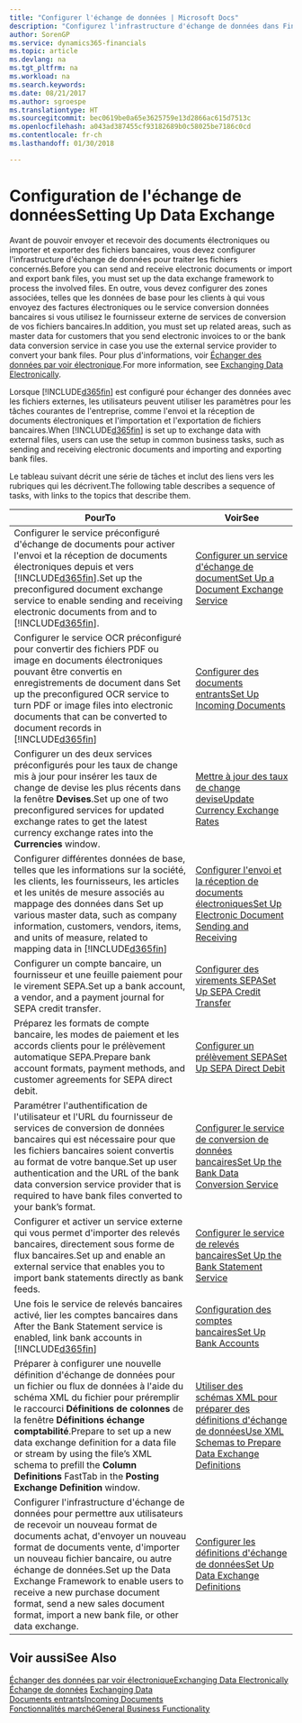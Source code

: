 ```yaml
---
title: "Configurer l'échange de données | Microsoft Docs"
description: "Configurez l'infrastructure d'échange de données dans Finance and Operations, Business edition."
author: SorenGP
ms.service: dynamics365-financials
ms.topic: article
ms.devlang: na
ms.tgt_pltfrm: na
ms.workload: na
ms.search.keywords: 
ms.date: 08/21/2017
ms.author: sgroespe
ms.translationtype: HT
ms.sourcegitcommit: bec0619be0a65e3625759e13d2866ac615d7513c
ms.openlocfilehash: a043ad387455cf93182689b0c58025be7186c0cd
ms.contentlocale: fr-ch
ms.lasthandoff: 01/30/2018

---
```

# <a name="setting-up-data-exchange"></a><span data-ttu-id="d4bdb-103">Configuration de l'échange de données</span><span class="sxs-lookup"><span data-stu-id="d4bdb-103">Setting Up Data Exchange</span></span>
<span data-ttu-id="d4bdb-104">Avant de pouvoir envoyer et recevoir des documents électroniques ou importer et exporter des fichiers bancaires, vous devez configurer l'infrastructure d'échange de données pour traiter les fichiers concernés.</span><span class="sxs-lookup"><span data-stu-id="d4bdb-104">Before you can send and receive electronic documents or import and export bank files, you must set up the data exchange framework to process the involved files.</span></span> <span data-ttu-id="d4bdb-105">En outre, vous devez configurer des zones associées, telles que les données de base pour les clients à qui vous envoyez des factures électroniques ou le service conversion données bancaires si vous utilisez le fournisseur externe de services de conversion de vos fichiers bancaires.</span><span class="sxs-lookup"><span data-stu-id="d4bdb-105">In addition, you must set up related areas, such as master data for customers that you send electronic invoices to or the bank data conversion service in case you use the external service provider to convert your bank files.</span></span> <span data-ttu-id="d4bdb-106">Pour plus d'informations, voir [Échanger des données par voir électronique](across-data-exchange.md).</span><span class="sxs-lookup"><span data-stu-id="d4bdb-106">For more information, see [Exchanging Data Electronically](across-data-exchange.md).</span></span>  

 <span data-ttu-id="d4bdb-107">Lorsque [!INCLUDE[d365fin](includes/d365fin_md.md)] est configuré pour échanger des données avec les fichiers externes, les utilisateurs peuvent utiliser les paramètres pour les tâches courantes de l'entreprise, comme l'envoi et la réception de documents électroniques et l'importation et l'exportation de fichiers bancaires.</span><span class="sxs-lookup"><span data-stu-id="d4bdb-107">When [!INCLUDE[d365fin](includes/d365fin_md.md)] is set up to exchange data with external files, users can use the setup in common business tasks, such as sending and receiving electronic documents and importing and exporting bank files.</span></span>  

 <span data-ttu-id="d4bdb-108">Le tableau suivant décrit une série de tâches et inclut des liens vers les rubriques qui les décrivent.</span><span class="sxs-lookup"><span data-stu-id="d4bdb-108">The following table describes a sequence of tasks, with links to the topics that describe them.</span></span>  

|<span data-ttu-id="d4bdb-109">**Pour**</span><span class="sxs-lookup"><span data-stu-id="d4bdb-109">**To**</span></span>|<span data-ttu-id="d4bdb-110">**Voir**</span><span class="sxs-lookup"><span data-stu-id="d4bdb-110">**See**</span></span>|  
|------------|-------------|  
|<span data-ttu-id="d4bdb-111">Configurer le service préconfiguré d'échange de documents pour activer l'envoi et la réception de documents électroniques depuis et vers [!INCLUDE[d365fin](includes/d365fin_md.md)].</span><span class="sxs-lookup"><span data-stu-id="d4bdb-111">Set up the preconfigured document exchange service to enable sending and receiving electronic documents from and to [!INCLUDE[d365fin](includes/d365fin_md.md)].</span></span>|[<span data-ttu-id="d4bdb-112">Configurer un service d'échange de document</span><span class="sxs-lookup"><span data-stu-id="d4bdb-112">Set Up a Document Exchange Service</span></span>](across-how-to-set-up-a-document-exchange-service.md)|  
|<span data-ttu-id="d4bdb-113">Configurer le service OCR préconfiguré pour convertir des fichiers PDF ou image en documents électroniques pouvant être convertis en enregistrements de document dans </span><span class="sxs-lookup"><span data-stu-id="d4bdb-113">Set up the preconfigured OCR service to turn PDF or image files into electronic documents that can be converted to document records in</span></span> [!INCLUDE[d365fin](includes/d365fin_md.md)]|[<span data-ttu-id="d4bdb-114">Configurer des documents entrants</span><span class="sxs-lookup"><span data-stu-id="d4bdb-114">Set Up Incoming Documents</span></span>](across-how-setup-income-documents.md)|  
|<span data-ttu-id="d4bdb-115">Configurer un des deux services préconfigurés pour les taux de change mis à jour pour insérer les taux de change de devise les plus récents dans la fenêtre **Devises**.</span><span class="sxs-lookup"><span data-stu-id="d4bdb-115">Set up one of two preconfigured services for updated exchange rates to get the latest currency exchange rates into the **Currencies** window.</span></span>|[<span data-ttu-id="d4bdb-116">Mettre à jour des taux de change devise</span><span class="sxs-lookup"><span data-stu-id="d4bdb-116">Update Currency Exchange Rates</span></span>](finance-how-update-currencies.md)|  
|<span data-ttu-id="d4bdb-117">Configurer différentes données de base, telles que les informations sur la société, les clients, les fournisseurs, les articles et les unités de mesure associés au mappage des données dans </span><span class="sxs-lookup"><span data-stu-id="d4bdb-117">Set up various master data, such as company information, customers, vendors, items, and units of measure, related to mapping data in</span></span> [!INCLUDE[d365fin](includes/d365fin_md.md)]|[<span data-ttu-id="d4bdb-118">Configurer l'envoi et la réception de documents électroniques</span><span class="sxs-lookup"><span data-stu-id="d4bdb-118">Set Up Electronic Document Sending and Receiving</span></span>](across-how-to-set-up-electronic-document-sending-and-receiving.md)|  
|<span data-ttu-id="d4bdb-119">Configurer un compte bancaire, un fournisseur et une feuille paiement pour le virement SEPA.</span><span class="sxs-lookup"><span data-stu-id="d4bdb-119">Set up a bank account, a vendor, and a payment journal for SEPA credit transfer.</span></span>|[<span data-ttu-id="d4bdb-120">Configurer des virements SEPA</span><span class="sxs-lookup"><span data-stu-id="d4bdb-120">Set Up SEPA Credit Transfer</span></span>](finance-how-to-set-up-sepa-credit-transfer.md)|  
|<span data-ttu-id="d4bdb-121">Préparez les formats de compte bancaire, les modes de paiement et les accords clients pour le prélèvement automatique SEPA.</span><span class="sxs-lookup"><span data-stu-id="d4bdb-121">Prepare bank account formats, payment methods, and customer agreements for SEPA direct debit.</span></span>|[<span data-ttu-id="d4bdb-122">Configurer un prélèvement SEPA</span><span class="sxs-lookup"><span data-stu-id="d4bdb-122">Set Up SEPA Direct Debit</span></span>](finance-how-to-set-up-sepa-direct-debit.md)|  
|<span data-ttu-id="d4bdb-123">Paramétrer l'authentification de l'utilisateur et l'URL du fournisseur de services de conversion de données bancaires qui est nécessaire pour que les fichiers bancaires soient convertis au format de votre banque.</span><span class="sxs-lookup"><span data-stu-id="d4bdb-123">Set up user authentication and the URL of the bank data conversion service provider that is required to have bank files converted to your bank’s format.</span></span>|[<span data-ttu-id="d4bdb-124">Configurer le service de conversion de données bancaires</span><span class="sxs-lookup"><span data-stu-id="d4bdb-124">Set Up the Bank Data Conversion Service</span></span>](bank-how-setup-bank-data-conversion-service.md)|  
|<span data-ttu-id="d4bdb-125">Configurer et activer un service externe qui vous permet d'importer des relevés bancaires, directement sous forme de flux bancaires.</span><span class="sxs-lookup"><span data-stu-id="d4bdb-125">Set up and enable an external service that enables you to import bank statements directly as bank feeds.</span></span>|[<span data-ttu-id="d4bdb-126">Configurer le service de relevés bancaires</span><span class="sxs-lookup"><span data-stu-id="d4bdb-126">Set Up the Bank Statement Service</span></span>](bank-how-setup-bank-statement-service.md)|  
|<span data-ttu-id="d4bdb-127">Une fois le service de relevés bancaires activé, lier les comptes bancaires dans </span><span class="sxs-lookup"><span data-stu-id="d4bdb-127">After the Bank Statement service is enabled, link bank accounts in</span></span> [!INCLUDE[d365fin](includes/d365fin_md.md)]|[<span data-ttu-id="d4bdb-128">Configuration des comptes bancaires</span><span class="sxs-lookup"><span data-stu-id="d4bdb-128">Set Up Bank Accounts</span></span>](bank-how-setup-bank-accounts.md)|  
|<span data-ttu-id="d4bdb-129">Préparer à configurer une nouvelle définition d'échange de données pour un fichier ou flux de données à l'aide du schéma XML du fichier pour préremplir le raccourci **Définitions de colonnes** de la fenêtre **Définitions échange comptabilité**.</span><span class="sxs-lookup"><span data-stu-id="d4bdb-129">Prepare to set up a new data exchange definition for a data file or stream by using the file’s XML schema to prefill the **Column Definitions** FastTab in the **Posting Exchange Definition** window.</span></span>|[<span data-ttu-id="d4bdb-130">Utiliser des schémas XML pour préparer des définitions d'échange de données</span><span class="sxs-lookup"><span data-stu-id="d4bdb-130">Use XML Schemas to Prepare Data Exchange Definitions</span></span>](across-how-to-use-xml-schemas-to-prepare-data-exchange-definitions.md)|  
|<span data-ttu-id="d4bdb-131">Configurer l'infrastructure d'échange de données pour permettre aux utilisateurs de recevoir un nouveau format de documents achat, d'envoyer un nouveau format de documents vente, d'importer un nouveau fichier bancaire, ou autre échange de données.</span><span class="sxs-lookup"><span data-stu-id="d4bdb-131">Set up the Data Exchange Framework to enable users to receive a new purchase document format, send a new sales document format, import a new bank file, or other data exchange.</span></span>|[<span data-ttu-id="d4bdb-132">Configurer les définitions d'échange de données</span><span class="sxs-lookup"><span data-stu-id="d4bdb-132">Set Up Data Exchange Definitions</span></span>](across-how-to-set-up-data-exchange-definitions.md)|  

## <a name="see-also"></a><span data-ttu-id="d4bdb-133">Voir aussi</span><span class="sxs-lookup"><span data-stu-id="d4bdb-133">See Also</span></span>  
[<span data-ttu-id="d4bdb-134">Échanger des données par voir électronique</span><span class="sxs-lookup"><span data-stu-id="d4bdb-134">Exchanging Data Electronically</span></span>](across-data-exchange.md)  
<span data-ttu-id="d4bdb-135">[Échange de données](across-exchange-data.md) </span><span class="sxs-lookup"><span data-stu-id="d4bdb-135">[Exchanging Data](across-exchange-data.md) </span></span>  
[<span data-ttu-id="d4bdb-136">Documents entrants</span><span class="sxs-lookup"><span data-stu-id="d4bdb-136">Incoming Documents</span></span>](across-income-documents.md)  
[<span data-ttu-id="d4bdb-137">Fonctionnalités marché</span><span class="sxs-lookup"><span data-stu-id="d4bdb-137">General Business Functionality</span></span>](ui-across-business-areas.md)  

